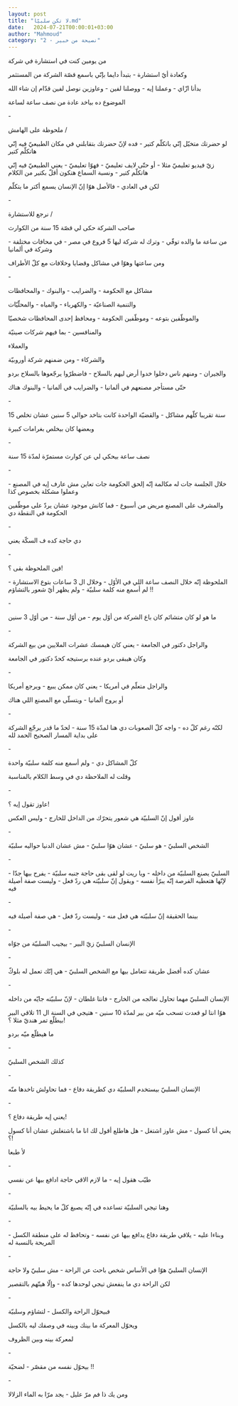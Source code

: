 ```yaml
---
layout: post
title: "لا تكن سلبيّا.md"
date:   2024-07-21T00:00:01+03:00
author: "Mahmoud"
category: "2 - نصيحة من خبير"
---
```

من يومين كنت في استشارة في شركة

وكعادة أيّ استشارة - بتبدأ دايما بإنّي باسمع قصّة الشركة من
المستثمر

بدأنا ازّاي - وعملنا إيه - ووصلنا لفين - وعاوزين نوصل
لفين قدّام إن شاء الله

الموضوع ده بياخد عادة من نصف ساعة لساعة

\-

ملحوظة على الهامش /

لو حضرتك متخيّل إنّي باتكلّم كتير - فده لإنّ حضرتك بتقابلني
في مكان الطبيعيّ فيه إنّي هاتكلّم كتير

زيّ فيديو تعليميّ مثلا - أو حتّى لايف تعليميّ - فهوّا
تعليميّ - يعني الطبيعيّ فيه إنّي هاتكلّم كتير - ونسبة السماع هتكون أقلّ بكتير
من الكلام

لكن في العادي - فالأصل هوّا إنّ الإنسان يسمع أكتر ما
يتكلّم

\-

نرجع للاستشارة /

صاحب الشركة حكى لي قصّة 15 سنة من الكوارث

من ساعة ما والده توفّي - وترك له شركة ليها 5 فروع في
مصر - في محافات مختلفة - وشركة في ألمانيا

ومن ساعتها وهوّا في مشاكل وقضايا وخلافات مع كلّ
الأطراف

\-

مشاكل مع الحكومة - والضرايب - والبنوك -
والمحافظات

والتنمية الصناعيّة - والكهرباء - والمياه -
والمحلّيّات

والموظّفين بتوعه - وموظّفين الحكومة - ومحافظ إحدى
المحافظات شخصيّا

والمنافسين - بما فيهم شركات صينيّة

والعملاء

والشركاء - ومن ضمنهم شركة أوروبيّة

والجيران - ومنهم ناس دخلوا خدوا أرض ليهم بالسلاح -
فاضطرّوا يرجّعوها بالسلاح بردو

حتّى مستأجر مصنعهم في ألمانيا - والضرايب في ألمانيا -
والبنوك هناك

\-

15 سنة تقريبا كلّهم مشاكل - والقضيّة الواحدة كانت بتاخد
حوالي 5 سنين عشان تخلص

وبعضها كان بيخلص بغرامات كبيرة

\-

نصف ساعة بيحكي لي عن كوارث مستمرّة لمدّة 15 سنة

\-

خلال الجلسة جات له مكالمة إنّه إلحق الحكومة جات تعاين مش
عارف إيه في المصنع - وعملوا مشكلة بخصوص كذا

والمشرف على المصنع مريض من أسبوع - فما كانش موجود عشان
يردّ على موظّفين الحكومة في النقطة دي

\-

دي حاجة كده ف السكّة يعني

\-

فين الملحوظة بقى ؟!

الملحوظة إنّه خلال النصف ساعة اللي في الأوّل - وخلال ال 3
ساعات بتوع الاستشارة - لم أسمع منه كلمة سلبيّة - ولم يظهر أيّ شعور
بالتشاؤم !!

\-

ما هو لو كان متشائم كان باع الشركة من أوّل يوم - من أوّل
سنة - من أوّل 3 سنين

\-

والراجل دكتور في الجامعة - يعني كان هيمسك عشرات الملايين
من بيع الشركة

وكان هيبقى بردو عنده برستيجه كحدّ دكتور في الجامعة

\-

والراجل متعلّم في أمريكا - يعني كان ممكن يبيع - ويرجع
أمريكا

أو يروح ألمانيا - ويتسلّى مع المصنع اللي هناك

\-

لكنّه رغم كلّ ده - واجه كلّ الصعوبات دي هنا لمدّة 15 سنة -
لحدّ ما قدر يرجّع الشركة على بداية المسار الصحيح الحمد لله

\-

كلّ المشاكل دي - ولم أسمع منه كلمة سلبيّة واحدة

وقلت له الملاحظة دي في وسط الكلام بالمناسبة

\-

عاوز تقول إيه ؟!

عاوز أقول إنّ السلبيّة هي شعور يتحرّك من الداخل للخارج -
وليس العكس

\-

الشخص السلبيّ - هو سلبيّ - عشان هوّا سلبيّ - مش عشان الدنيا
حواليه سلبيّة

\-

السلبيّ يصنع السلبيّة من داخله - ويا ريت لو لقى بقى حاجة
جنبه سلبيّة - يفرح بيها جدّا - لإنّها هتعطيه الفرصة إنّه يبرّأ نفسه - ويقول
إنّ سلبيّته هي ردّ فعل - وليست صفة أصيلة فيه

\-

بينما الحقيقة إنّ سلبيّته هي فعل منه - وليست ردّ فعل - هي
صفة أصيلة فيه

\-

الإنسان السلبيّ زيّ البير - بيجيب السلبيّة من جوّاه

\-

عشان كده أفضل طريقة تتعامل بيها مع الشخص السلبيّ - هي إنّك
تعمل له بلوكّ

\-

الإنسان السلبيّ مهما تحاول تعالجه من الخارج - فانتا
غلطان - لإنّ سلبيّته جايّه من داخله

هوّا انتا لو قعدت تسحب ميّه من بير لمدّة 10 سنين - هتيجي في
السنة ال 11 تلاقي البير بيطلّع تمر هنديّ مثلا ؟!

ما هيطلّع ميّه بردو

\-

كذلك الشخص السلبيّ

\-

الإنسان السلبيّ بيستخدم السلبيّة دي كطريقة دفاع - فما
تحاولش تاخدها منّه

\-

يعني إيه طريقة دفاع ؟!

يعني أنا كسول - مش عاوز اشتغل - هل هاطلع أقول لك انا ما
باشتغلش عشان أنا كسول ؟!

لأ طبعا

\-

طيّب هقول إيه - ما لازم الاقي حاجة ادافع بيها عن
نفسي

\-

وهنا تيجي السلبيّة تساعده في إنّه يصبغ كلّ ما يحيط بيه
بالسلبيّة

\-

وبناءا عليه - يلاقي طريقة دفاع يدافع بيها عن نفسه -
وتحافظ له على منطقة الكسل - المريحة بالنسبة له

\-

الإنسان السلبيّ هوّا في الأساس شخص باحث عن الراحة - مش
سلبيّ ولا حاجة

لكن الراحة دي ما ينفعش تيجي لوحدها كده - وإلّا هيتّهم
بالتقصير

\-

فبيحوّل الراحة والكسل - لتشاؤم وسلبيّة

ويحوّل المعركة ما بينك وبينه في وصفك ليه بالكسل

لمعركة بينه وبين الظروف

\-

بيحوّل نفسه من مقصّر - لضحيّة !!

\-

ومن يك ذا فم مرّ عليل - يجد مرّا به الماء الزلالا
